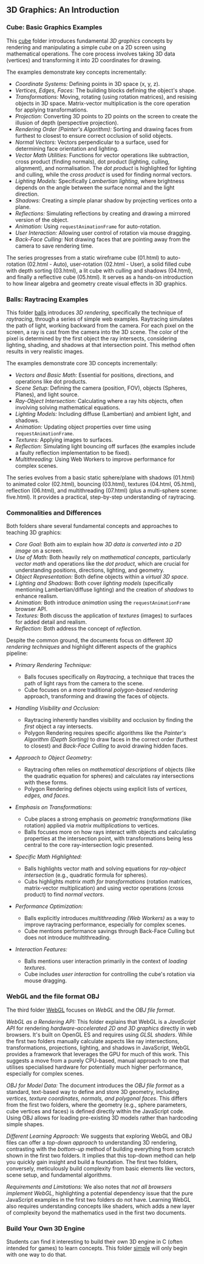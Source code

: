 
## 3D Graphics: An Introduction

### Cube: Basic Graphics Examples

This [cube](./cube/) folder introduces fundamental *3D graphics* concepts by rendering and
manipulating a simple *cube* on a 2D screen using mathematical operations. The core process
involves taking 3D data (vertices) and transforming it into 2D coordinates for drawing.

The examples demonstrate key concepts incrementally:
- *Coordinate Systems:* Defining points in 3D space (x, y, z).
- *Vertices, Edges, Faces:* The building blocks defining the object's shape.
- *Transformations:* Moving, rotating (using rotation matrices), and resising
  objects in 3D space. Matrix-vector multiplication is the core operation for
  applying transformations.
- *Projection:* Converting 3D points to 2D points on the screen to create the
  illusion of depth (perspective projection).
- *Rendering Order (Painter's Algorithm):* Sorting and drawing faces from furthest
  to closest to ensure correct occlusion of solid objects.
- *Normal Vectors:* Vectors perpendicular to a surface, used for determining face
  orientation and lighting.
- *Vector Math Utilities:* Functions for vector operations like subtraction, cross
  product (finding normals), dot product (lighting, culling, alignment), and normalisation.
  The *dot product* is highlighted for lighting and culling, while the *cross product*
  is used for finding normal vectors.
- *Lighting Models:* Specifically *Lambertian lighting*, where brightness depends on the
  angle between the surface normal and the light direction.
- *Shadows:* Creating a simple planar shadow by projecting vertices onto a plane.
- *Reflections:* Simulating reflections by creating and drawing a mirrored version of the object.
- *Animation:* Using `requestAnimationFrame` for auto-rotation.
- *User Interaction:* Allowing user control of rotation via mouse dragging.
- *Back-Face Culling:* Not drawing faces that are pointing away from the camera to save rendering time.

The series progresses from a static wireframe cube (01.html) to auto-rotation (02.html - Auto),
user-rotation (02.html - User), a solid filled cube with depth sorting (03.html), a lit cube
with culling and shadows (04.html), and finally a reflective cube (05.html). It serves as a
hands-on introduction to how linear algebra and geometry create visual effects in 3D graphics.


### Balls: Raytracing Examples

This folder [balls](./balls/) introduces *3D rendering*, specifically the technique of *raytracing*,
through a series of simple web examples. Raytracing simulates the path of light, working backward
from the camera. For each pixel on the screen, a ray is cast from the camera into the 3D scene.
The color of the pixel is determined by the first object the ray intersects, considering
lighting, shading, and shadows at that intersection point. This method often results in
very realistic images.

The examples demonstrate core 3D concepts incrementally:
- *Vectors and Basic Math:* Essential for positions, directions, and operations like dot products.
- *Scene Setup:* Defining the camera (position, FOV), objects (Spheres, Planes), and light source.
- *Ray-Object Intersection:* Calculating where a ray hits objects, often involving solving
  mathematical equations.
- *Lighting Models:* Including diffuse (Lambertian) and ambient light, and shadows.
- *Animation:* Updating object properties over time using `requestAnimationFrame`.
- *Textures:* Applying images to surfaces.
- *Reflection:* Simulating light bouncing off surfaces (the examples include a faulty reflection
  implementation to be fixed).
- *Multithreading:* Using Web Workers to improve performance for complex scenes.

The series evolves from a basic static sphere/plane with shadows (01.html) to animated color
(02.html), bouncing (03.html), textures (04.html, 05.html), reflection (06.html), and multithreading
(07.html) (plus a multi-sphere scene: five.html). It provides a practical, step-by-step understanding
of raytracing.


### Commonalities and Differences

Both folders share several fundamental concepts and approaches to teaching 3D graphics:

- *Core Goal:* Both aim to explain how *3D data is converted into a 2D image* on a screen.
- *Use of Math:* Both heavily rely on *mathematical concepts*, particularly *vector math*
  and operations like the *dot product*, which are crucial for understanding positions,
  directions, lighting, and geometry.
- *Object Representation:* Both define objects within a *virtual 3D space*.
- *Lighting and Shadows:* Both cover *lighting models* (specifically mentioning Lambertian/diffuse lighting)
  and the creation of *shadows* to enhance realism.
- *Animation:* Both introduce *animation* using the `requestAnimationFrame` browser API.
- *Textures:* Both discuss the application of *textures* (images) to surfaces for added
  detail and realism.
- *Reflection:* Both address the concept of *reflection*.

Despite the common ground, the documents focus on different *3D rendering techniques* and
highlight different aspects of the graphics pipeline:

- *Primary Rendering Technique:*
    - Balls focuses specifically on *Raytracing*, a technique that traces the path of light
      rays from the camera to the scene.
    - Cube focuses on a more traditional *polygon-based rendering* approach, transforming
      and drawing the faces of objects.

- *Handling Visibility and Occlusion:*
    - Raytracing inherently handles visibility and occlusion by finding the *first* object
      a ray intersects.
    - Polygon Rendering requires specific algorithms like the *Painter's Algorithm (Depth Sorting)*
      to draw faces in the correct order (furthest to closest) and *Back-Face Culling* to
      avoid drawing hidden faces.

- *Approach to Object Geometry:*
    - Raytracing often relies on *mathematical descriptions* of objects (like the quadratic
      equation for spheres) and calculates ray intersections with these forms.
    - Polygon Rendering defines objects using explicit lists of *vertices, edges, and faces*.

- *Emphasis on Transformations:*
    - Cube places a strong emphasis on *geometric transformations* (like rotation) applied
      via *matrix multiplications* to vertices.
    - Balls focuses more on how rays interact with objects and calculating properties at the
      intersection point, with transformations being less central to the core ray-intersection
      logic presented.

- *Specific Math Highlighted:*
    - Balls highlights vector math and solving equations for *ray-object intersection* (e.g.,
      quadratic formula for spheres).
    - Cubs highlights *matrix math for transformations* (rotation matrices, matrix-vector
      multiplication) and using vector operations (cross product) to find *normal vectors*.

- *Performance Optimization:*
    - Balls explicitly introduces *multithreading (Web Workers)* as a way to improve raytracing
      performance, especially for complex scenes.
    - Cube mentions performance savings through Back-Face Culling but does not introduce multithreading.

- *Interaction Features:*
    - Balls mentions user interaction primarily in the context of *loading textures*.
    - Cube includes *user interaction* for controlling the cube's rotation via mouse dragging.


### WebGL and the file format OBJ

The third folder [WebGL](./webgl/) focuses on *WebGL* and the *OBJ file format*.

   *WebGL as a Rendering API:* This folder explains that WebGL is a *JavaScript API* for rendering
   *hardware-accelerated 2D and 3D graphics* directly in web browsers. It's built on OpenGL ES and
   requires using *GLSL shaders*. While the first two folders manually calculate aspects like ray
   intersections, transformations, projections, lighting, and shadows in JavaScript, WebGL provides
   a framework that leverages the GPU for much of this work. This suggests a move from a purely CPU-based,
   manual approach to one that utilises specialised hardware for potentially much higher performance,
   especially for complex scenes.

   *OBJ for Model Data:* The document introduces the *OBJ file format* as a standard, text-based way
   to define and store 3D geometry, including *vertices, texture coordinates, normals, and polygonal faces*.
   This differs from the first two folders, where the geometry (e.g., sphere parameters, cube vertices
   and faces) is defined directly within the JavaScript code. Using OBJ allows for loading pre-existing
   3D models rather than hardcoding simple shapes.

   *Different Learning Approach:* We suggests that exploring WebGL and OBJ files can offer a
   *top-down approach* to understanding 3D rendering, contrasting with the *bottom-up* method of
   building everything from scratch shown in the first two folders. It implies that this top-down
   method can help you quickly gain insight and build a foundation. The first two folders, conversely,
   meticulously build complexity from basic elements like vectors, scene setup, and fundamental algorithms.

   *Requirements and Limitations:* We also notes that *not all browsers implement WebGL*, highlighting
   a potential dependency issue that the pure JavaScript examples in the first two folders do not have.
   Learning WebGL also requires understanding concepts like shaders, which adds a new layer of complexity
   beyond the mathematics used in the first two documents.


### Build Your Own 3D Engine

Students can find it interesting to build their own 3D engine in C (often intended for games) to learn
concepts. This folder [simple](./simple/) will only begin with one way to do that.


